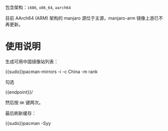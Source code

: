 包含架构：`i686`, `x86_64`, `aarch64`

目前 AArch64 (ARM) 架构的 manjaro 源位于主源，manjaro-arm 镜像上游已不再更新。

使用说明
========

生成可用中国镜像站列表：

<tmpl z-lang="bash">
{{sudo}}pacman-mirrors -i -c China -m rank
</tmpl>
        
勾选

<tmpl>
{{endpoint}}/
</tmpl>

然后按 ``OK`` 键两次。
        
最后刷新缓存：

<tmpl z-lang="bash">
{{sudo}}pacman -Syy
</tmpl>
